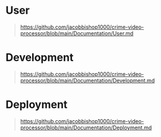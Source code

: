 # User
> https://github.com/jacobbishop1000/crime-video-processor/blob/main/Documentation/User.md

# Development
> https://github.com/jacobbishop1000/crime-video-processor/blob/main/Documentation/Development.md

# Deployment
> https://github.com/jacobbishop1000/crime-video-processor/blob/main/Documentation/Deployment.md
